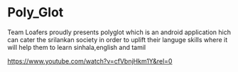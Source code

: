 # Poly_Glot


Team Loafers proudly presents polyglot which is an android application hich can cater the srilankan society in order to uplift their languge skills where it will help them to learn sinhala,english and tamil

https://www.youtube.com/watch?v=cfVbnjHkm1Y&rel=0
